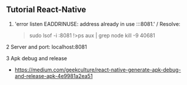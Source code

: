 ## Tutorial React-Native

1. 'error listen EADDRINUSE: address already in use :::8081.' /
   Resolve:
   > sudo lsof -i :8081
   > !>ps aux | grep node
   > kill -9 40681

2 Server and port: localhost:8081

3 Apk debug and release

- https://medium.com/geekculture/react-native-generate-apk-debug-and-release-apk-4e9981a2ea51
